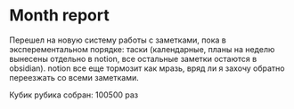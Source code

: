 # Month report

Перешел на новую систему работы с заметками, пока в эксперементальном порядке: таски (календарные, планы на неделю вынесены отдельно в notion, все остальные заметки остаются в obsidian). notion все еще тормозит как мразь, вряд ли я захочу обратно переезжать со всеми заметками.

Кубик рубика собран: 100500 раз
